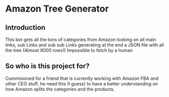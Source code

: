 # Amazon Tree Generator
## Introduction
This bot gets all the tons of categories from Amazon looking on all main links, sub Links and sub sub Links generating at the end a JSON file with all the tree (Almost 9000 rows!) Impossible to fetch by a human

## So who is this project for?
Commisioned for a friend that is currently working with Amazon FBA and other CEO stuff, he need this (I guess) to have a better understanding on how Amazon splits the categories and the products. 
